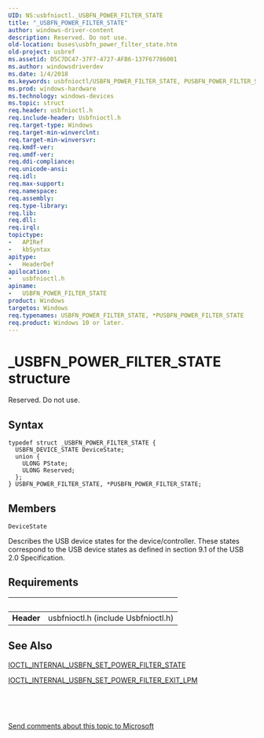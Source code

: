 ```yaml
---
UID: NS:usbfnioctl._USBFN_POWER_FILTER_STATE
title: "_USBFN_POWER_FILTER_STATE"
author: windows-driver-content
description: Reserved. Do not use.
old-location: buses\usbfn_power_filter_state.htm
old-project: usbref
ms.assetid: D5C7DC47-37F7-4727-AFB6-137F67786001
ms.author: windowsdriverdev
ms.date: 1/4/2018
ms.keywords: usbfnioctl/USBFN_POWER_FILTER_STATE, PUSBFN_POWER_FILTER_STATE, USBFN_POWER_FILTER_STATE, buses.usbfn_power_filter_state, usbfnioctl/PUSBFN_POWER_FILTER_STATE, USBFN_POWER_FILTER_STATE structure [Buses], PUSBFN_POWER_FILTER_STATE structure pointer [Buses], *PUSBFN_POWER_FILTER_STATE, _USBFN_POWER_FILTER_STATE
ms.prod: windows-hardware
ms.technology: windows-devices
ms.topic: struct
req.header: usbfnioctl.h
req.include-header: Usbfnioctl.h
req.target-type: Windows
req.target-min-winverclnt: 
req.target-min-winversvr: 
req.kmdf-ver: 
req.umdf-ver: 
req.ddi-compliance: 
req.unicode-ansi: 
req.idl: 
req.max-support: 
req.namespace: 
req.assembly: 
req.type-library: 
req.lib: 
req.dll: 
req.irql: 
topictype:
-	APIRef
-	kbSyntax
apitype:
-	HeaderDef
apilocation:
-	usbfnioctl.h
apiname:
-	USBFN_POWER_FILTER_STATE
product: Windows
targetos: Windows
req.typenames: USBFN_POWER_FILTER_STATE, *PUSBFN_POWER_FILTER_STATE
req.product: Windows 10 or later.
---
```


# _USBFN_POWER_FILTER_STATE structure
Reserved. Do not use.

## Syntax
````
typedef struct _USBFN_POWER_FILTER_STATE {
  USBFN_DEVICE_STATE DeviceState;
  union {
    ULONG PState;
    ULONG Reserved;
  };
} USBFN_POWER_FILTER_STATE, *PUSBFN_POWER_FILTER_STATE;
````

## Members


`DeviceState`

Describes the USB device states for the device/controller.  These states correspond to the USB device states as defined in section 9.1 of the USB 2.0 Specification.


## Requirements
| &nbsp; | &nbsp; |
| ---- |:---- |
| **Header** | usbfnioctl.h (include Usbfnioctl.h) |

## See Also

<a href="..\usbfnioctl\ni-usbfnioctl-ioctl_internal_usbfn_set_power_filter_state.md">IOCTL_INTERNAL_USBFN_SET_POWER_FILTER_STATE</a>

<a href="..\usbfnioctl\ni-usbfnioctl-ioctl_internal_usbfn_set_power_filter_exit_lpm.md">IOCTL_INTERNAL_USBFN_SET_POWER_FILTER_EXIT_LPM</a>

 

 

<a href="mailto:wsddocfb@microsoft.com?subject=Documentation%20feedback [usbref\buses]:%20USBFN_POWER_FILTER_STATE structure%20 RELEASE:%20(1/4/2018)&amp;body=%0A%0APRIVACY STATEMENT%0A%0AWe use your feedback to improve the documentation. We don't use your email address for any other purpose, and we'll remove your email address from our system after the issue that you're reporting is fixed. While we're working to fix this issue, we might send you an email message to ask for more info. Later, we might also send you an email message to let you know that we've addressed your feedback.%0A%0AFor more info about Microsoft's privacy policy, see http://privacy.microsoft.com/en-us/default.aspx." title="Send comments about this topic to Microsoft">Send comments about this topic to Microsoft</a>